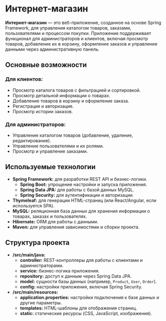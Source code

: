 # Интернет-магазин

**Интернет-магазин** — это веб-приложение, созданное на основе Spring Framework, для управления каталогом товаров, заказами, пользователями и процессом покупки. Приложение поддерживает функционал для администраторов и клиентов, включая просмотр товаров, добавление их в корзину, оформление заказов и управление данными через административную панель.

## Основные возможности

### Для клиентов:
- Просмотр каталога товаров с фильтрацией и сортировкой.
- Просмотр детальной информации о товарах.
- Добавление товаров в корзину и оформление заказа.
- Регистрация и авторизация.
- Просмотр истории заказов.

### Для администраторов:
- Управление каталогом товаров (добавление, удаление, редактирование).
- Управление пользователями и их ролями.
- Просмотр и управление заказами.

## Используемые технологии

- **Spring Framework:** для разработки REST API и бизнес-логики.
  - **Spring Boot:** упрощение настройки и запуска приложения.
  - **Spring Data JPA:** для работы с базой данных MySQL.
  - **Spring Security:** для аутентификации и авторизации.
- **Thymeleaf:** для генерации HTML-страниц (или React/Angular, если используется SPA).
- **MySQL:** реляционная база данных для хранения информации о товарах, заказах и пользователях.
- **Hibernate:** ORM для работы с данными.
- **Maven:** для управления зависимостями и сборки проекта.

## Структура проекта

- **/src/main/java:**
  - **controller:** REST-контроллеры для работы с клиентами и администраторами.
  - **service:** бизнес-логика приложения.
  - **repository:** доступ к данным через Spring Data JPA.
  - **model:** сущности базы данных (например, `Product`, `User`, `Order`).
  - **config:** настройки приложения, включая Spring Security.
- **/src/main/resources:**
  - **application.properties:** настройки подключения к базе данных и другие параметры.
  - **templates:** HTML-шаблоны для отображения страниц.
  - **static:** статические ресурсы (CSS, JavaScript, изображения).

